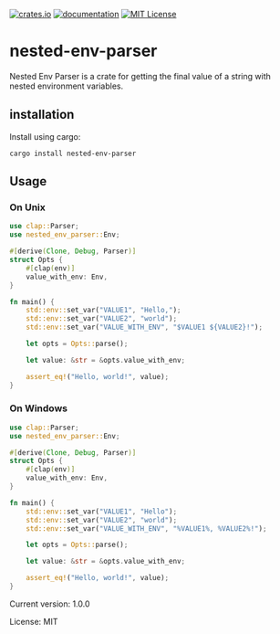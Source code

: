 [![crates.io][crates-badge]][crates-url]
[![documentation][docs-badge]][docs-url]
[![MIT License][mit-badge]][mit-url]

[crates-badge]: https://img.shields.io/crates/v/nested-env-parser.svg
[crates-url]: https://crates.io/crates/nested-env-parser
[docs-badge]: https://docs.rs/nested-env-parser/badge.svg
[docs-url]: https://docs.rs/nested-env-parser
[mit-badge]: https://img.shields.io/badge/license-MIT-blue.svg
[mit-url]: LICENSE

# nested-env-parser

Nested Env Parser is a crate for getting the final value of a string with nested environment variables.

## installation

Install using cargo:

```no_run,ignore
cargo install nested-env-parser
```

## Usage

### On Unix

```rust
use clap::Parser;
use nested_env_parser::Env;

#[derive(Clone, Debug, Parser)]
struct Opts {
    #[clap(env)]
    value_with_env: Env,
}

fn main() {
    std::env::set_var("VALUE1", "Hello,");
    std::env::set_var("VALUE2", "world");
    std::env::set_var("VALUE_WITH_ENV", "$VALUE1 ${VALUE2}!");

    let opts = Opts::parse();

    let value: &str = &opts.value_with_env;

    assert_eq!("Hello, world!", value);
}
```
### On Windows

```rust
use clap::Parser;
use nested_env_parser::Env;

#[derive(Clone, Debug, Parser)]
struct Opts {
    #[clap(env)]
    value_with_env: Env,
}

fn main() {
    std::env::set_var("VALUE1", "Hello");
    std::env::set_var("VALUE2", "world");
    std::env::set_var("VALUE_WITH_ENV", "%VALUE1%, %VALUE2%!");

    let opts = Opts::parse();

    let value: &str = &opts.value_with_env;

    assert_eq!("Hello, world!", value);
}
```

Current version: 1.0.0

License: MIT
